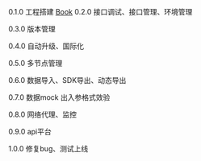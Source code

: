 0.1.0 工程搭建
    [Book](./1.md) 
0.2.0 接口调试、接口管理、环境管理

0.3.0 版本管理

0.4.0 自动升级、国际化

0.5.0 多节点管理

0.6.0 数据导入、SDK导出、动态导出

0.7.0 数据mock 出入参格式效验

0.8.0 网络代理、监控

0.9.0 api平台

1.0.0 修复bug、测试上线